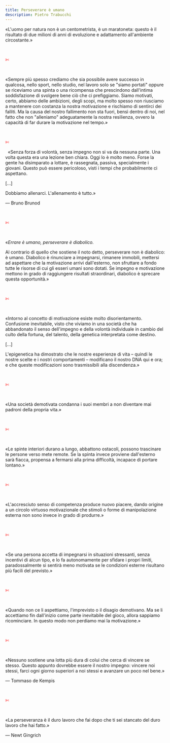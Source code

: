 ```yaml
---
title: Perseverare è umano
description: Pietro Trabucchi
---
```


«L'uomo per natura non è un centometrista, è un maratoneta: questo è il risultato di due milioni di anni di evoluzione e adattamento all'ambiente circostante.»

&nbsp;

<span style="color:red">✄</span>

&nbsp;

«Sempre più spesso crediamo che sia possibile avere successo in qualcosa, nello sport, nello studio, nel lavoro solo se "siamo portati" oppure se riceviamo una spinta o una ricompensa che
prescindono dall'intima soddisfazione di svolgere bene ciò che ci prefiggiamo. Siamo motivati, certo, abbiamo delle ambizioni, degli scopi, ma molto spesso non riusciamo a mantenere con costanza la nostra motivazione e rischiamo di sentirci dei falliti. Ma la causa del nostro fallimento non sta fuori, bensì dentro di noi, nel fatto che non "alleniamo" adeguatamente la nostra resilienza, ovvero la capacità di far durare la motivazione nel tempo.»

&nbsp;

<span style="color:red">✄</span>

&nbsp;
«Senza forza di volontà, senza impegno non si va da nessuna parte. Una volta questa era una lezione ben chiara. Oggi lo è molto meno. Forse la gente ha disimparato a lottare, è rassegnata, passiva, specialmente i giovani. Questo può essere pericoloso, visti i tempi che probabilmente ci aspettano.

[...]
&nbsp;

Dobbiamo allenarci. L'allenamento è tutto.»

— Bruno Brunod

&nbsp;

<span style="color:red">✄</span>

&nbsp;

«_Errare è umano, perseverare è diabolico._

Al contrario di quello che sostiene il noto detto, perseverare non è diabolico: è umano. Diabolico è rinunciare a impegnarsi, rimanere immobili, mettersi ad aspettare che la motivazione arrivi dall'esterno, non sfruttare a fondo tutte le risorse di cui gli esseri umani sono dotati. Se impegno e motivazione mettono in grado di raggiungere risultati straordinari, diabolico è sprecare questa opportunità.»

&nbsp;

<span style="color:red">✄</span>

&nbsp;

«Intorno al concetto di motivazione esiste molto disorientamento. Confusione inevitabile, visto che viviamo in una società che ha abbandonato il senso dell'impegno e della volontà individuale in cambio del culto della fortuna, del talento, della genetica interpretata come destino.

[...]
&nbsp;

L'epigenetica ha dimostrato che le nostre esperienze di vita – quindi le nostre scelte e i nostri comportamenti – modificano il nostro DNA qui e ora; e che queste modificazioni sono trasmissibili alla discendenza.»

&nbsp;

<span style="color:red">✄</span>

&nbsp;

«Una società demotivata condanna i suoi membri a non diventare mai padroni della propria vita.»

&nbsp;

<span style="color:red">✄</span>

&nbsp;

«Le spinte interiori durano a lungo, abbattono ostacoli, possono trascinare le persone verso mete remote. Se la spinta invece proviene dall'esterno sarà fiacca, propensa a fermarsi alla prima difficoltà, incapace di portare lontano.»

&nbsp;

<span style="color:red">✄</span>

&nbsp;

«L'accresciuto senso di competenza produce nuovo piacere, dando origine a un circolo virtuoso motivazionale che stimoli o forme di manipolazione esterna non sono invece in grado di produrre.»

&nbsp;

<span style="color:red">✄</span>

&nbsp;

«Se una persona accetta di impegnarsi in situazioni stressanti, senza incentivi di alcun tipo, e lo fa autonomamente per sfidare i propri limiti, paradossalmente si sentirà meno motivata se le condizioni esterne risultano più facili del previsto.»

&nbsp;

<span style="color:red">✄</span>

&nbsp;

«Quando non ce li aspettiamo, l'imprevisto o il disagio demotivano. Ma se li accettiamo fin dall'inizio come parte inevitabile del gioco, allora sappiamo ricominciare. In questo modo non perdiamo mai la motivazione.»

&nbsp;

<span style="color:red">✄</span>

&nbsp;

«Nessuno sostiene una lotta più dura di colui che cerca di vincere se stesso. Questo appunto dovrebbe essere il nostro impegno: vincere noi stessi, farci ogni giorno superiori a noi stessi e avanzare un poco nel bene.»

— Tommaso de Kempis

&nbsp;

<span style="color:red">✄</span>

&nbsp;

«La perseveranza è il duro lavoro che fai dopo che ti sei stancato del duro lavoro che hai fatto.»

— Newt Gingrich
